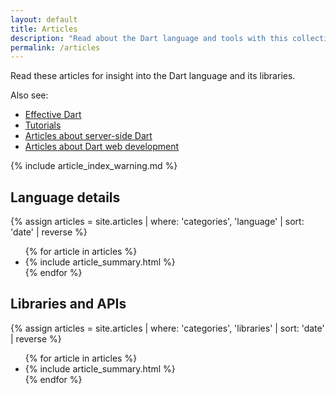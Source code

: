 ```yaml
---
layout: default
title: Articles
description: "Read about the Dart language and tools with this collection of articles, style guides, and more."
permalink: /articles
---
```


Read these articles for insight into the Dart language and its libraries.

Also see:

* [Effective Dart](/guides/language/effective-dart)
* [Tutorials](/tutorials)
* [Articles about server-side Dart](/articles/server)
* [Articles about Dart web development]({{site.webdev}}/articles)

{% include article_index_warning.md %}

<div class="break-80">
  <h2>Language details</h2>
  {% assign articles = site.articles | where: 'categories', 'language' | sort: 'date' | reverse %}
  <ul class="nav-list">
    {% for article in articles %}
      <li>{% include article_summary.html %}</li>
    {% endfor %}
  </ul>
</div>

<div class="break-80">
  <h2>Libraries and APIs</h2>
  {% assign articles = site.articles | where: 'categories', 'libraries' | sort: 'date' | reverse %}
  <ul class="nav-list">
    {% for article in articles %}
      <li>{% include article_summary.html %}</li>
    {% endfor %}
  </ul>
</div>
